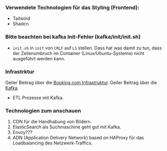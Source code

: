 ### Verwendete Technologien für das Styling (Frontend):
- Tailwind
- Shadcn

### Bitte beachten bei kafka Init-Fehler (kafka/init/init.sh) 

- `init.sh` in `init` von `CRLF` auf `LS` stellen. Dass hat was damit zu tun, dass der Zeilenumbruch im Container (Linux/Ubuntu-Systeme) nicht ausgeführt werden kann. 

### Infrastrktur
Geiler Beitrag über die [Booking.com Infrastruktur](https://medium.com/@sahintalha1/high-level-system-architecture-of-booking-com-06c199003d94).
Geiler Beitrag über die [Kafka](https://blog.devgenius.io/a-practical-guide-to-build-data-streaming-from-mysql-to-elasticsearch-using-kafka-connectors-c311cf29ed38).
- ETL Prozesse mit Kafka.

### Technologien zum anschauen
1. CDN für die Handhabung von Bildern.
2. ElasticSearch als Suchmaschine geht gut mit Kafka.
3. Envoy???
4. ADN (Application Delivery Network) based on HAProxy für das Loadbalancing des Netzwerk-Traffics. 